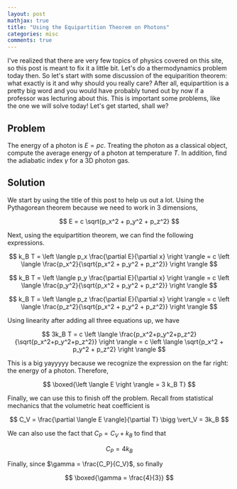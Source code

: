 ```yaml
---
layout: post
mathjax: true
title: "Using the Equipartition Theorem on Photons"
categories: misc
comments: true
---
```


I've realized that there are very few topics of physics covered on this site, so this post is meant to fix it a little bit.
Let's do a thermodynamics problem today then.
So let's start with some discussion of the equiparition theorem: what exactly is it and why should you really care?
After all, equipartition is a pretty big word and you would have probably tuned out by now if a professor was lecturing about this.
This is important some problems, like the one we will solve today!
Let's get started, shall we?

## Problem

The energy of a photon is $E=pc$.
Treating the photon as a classical object, compute the average energy of a photon at temperature $T$.
In addition, find the adiabatic index $\gamma$ for a 3D photon gas.

## Solution

We start by using the title of this post to help us out a lot.
Using the Pythagorean theorem because we need to work in 3 dimensions,

$$
E = c \sqrt{p_x^2 + p_y^2 + p_z^2}
$$

Next, using the equipartition theorem, we can find the following expressions.

$$
k_B T = \left \langle p_x \frac{\partial E}{\partial x} \right \rangle = c \left \langle \frac{p_x^2}{\sqrt{p_x^2 + p_y^2 + p_z^2}} \right \rangle
$$

$$
k_B T = \left \langle p_y \frac{\partial E}{\partial x} \right \rangle = c \left \langle \frac{p_y^2}{\sqrt{p_x^2 + p_y^2 + p_z^2}} \right \rangle
$$

$$
k_B T = \left \langle p_z \frac{\partial E}{\partial x} \right \rangle = c \left \langle \frac{p_z^2}{\sqrt{p_x^2 + p_y^2 + p_z^2}} \right \rangle
$$

Using linearity after adding all three equations up, we have

$$
3k_B T = c \left \langle \frac{p_x^2+p_y^2+p_z^2}{\sqrt{p_x^2+p_y^2+p_z^2}} \right \rangle = c \left \langle \sqrt{p_x^2 + p_y^2 + p_z^2} \right \rangle
$$

This is a big yayyyyy because we recognize the expression on the far right: the energy of a photon.
Therefore,

$$
\boxed{\left \langle E \right \rangle = 3 k_B T}
$$

Finally, we can use this to finish off the problem.
Recall from statistical mechanics that the volumetric heat coefficient is

$$
C_V = \frac{\partial \langle E \rangle}{\partial T} \bigg \vert_V = 3k_B
$$

We can also use the fact that $C_P = C_V + k_B$ to find that

$$
C_P = 4 k_B
$$

Finally, since $\gamma = \frac{C_P}{C_V}$, so finally

$$
\boxed{\gamma = \frac{4}{3}}
$$
